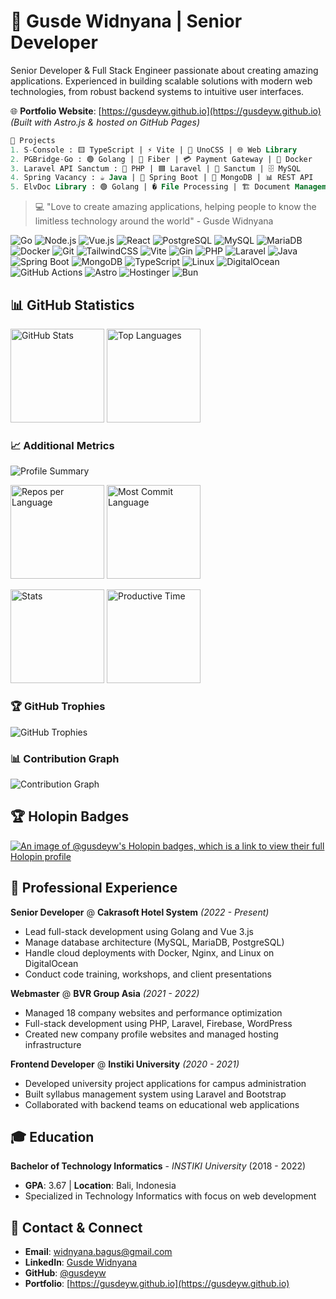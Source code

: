 <h1 align="left">🚀 Gusde Widnyana | Senior Developer</h1>

<p align="left">Senior Developer & Full Stack Engineer passionate about creating amazing applications. Experienced in building scalable solutions with modern web technologies, from robust backend systems to intuitive user interfaces.</p>

🌐 **Portfolio Website**: [https://gusdeyw.github.io](https://gusdeyw.github.io) *(Built with Astro.js & hosted on GitHub Pages)*

```SQL
🚀 Projects 
1. S-Console : 🟨 TypeScript | ⚡ Vite | 🎨 UnoCSS | 🌐 Web Library
2. PGBridge-Go : 🟢 Golang | 🔄 Fiber | 💳 Payment Gateway | 🐳 Docker
3. Laravel API Sanctum : 🐘 PHP | 🟦 Laravel | 🔐 Sanctum | 🗄 MySQL
4. Spring Vacancy : ☕ Java | 🌱 Spring Boot | 🍃 MongoDB | 📊 REST API
5. ElvDoc Library : 🟢 Golang | � File Processing | 🏗 Document Management
```

>💻 "Love to create amazing applications, helping people to know the limitless technology around the world" - Gusde Widnyana

![Go](https://img.shields.io/badge/Go-%2300ADD8.svg?logo=go&logoColor=white&style=flat-square)
![Node.js](https://img.shields.io/badge/Node.js-339933?logo=node.js&logoColor=white&style=flat-square)
![Vue.js](https://img.shields.io/badge/Vue.js-4FC08D?logo=vue.js&logoColor=white&style=flat-square)
![React](https://img.shields.io/badge/React-61DAFB?logo=react&logoColor=black&style=flat-square)
![PostgreSQL](https://img.shields.io/badge/PostgreSQL-316192?logo=postgresql&logoColor=white&style=flat-square)
![MySQL](https://img.shields.io/badge/MySQL-4479A1?logo=mysql&logoColor=white&style=flat-square)
![MariaDB](https://img.shields.io/badge/MariaDB-003545?logo=mariadb&logoColor=white&style=flat-square)
![Docker](https://img.shields.io/badge/Docker-%232496ED?logo=docker&logoColor=white&style=flat-square)
![Git](https://img.shields.io/badge/Git-%23F1502F?logo=git&logoColor=white&style=flat-square)
![TailwindCSS](https://img.shields.io/badge/Tailwind_CSS-38B2AC?logo=tailwind-css&logoColor=white&style=flat-square)
![Vite](https://img.shields.io/badge/Vite-646CFF?logo=vite&logoColor=white&style=flat-square)
![Gin](https://img.shields.io/badge/Gin-%2300ADD8.svg?logo=go&logoColor=white&style=flat-square)
![PHP](https://img.shields.io/badge/PHP-%23777BB4.svg?logo=php&logoColor=white&style=flat-square)
![Laravel](https://img.shields.io/badge/Laravel-%23FF2D20.svg?logo=laravel&logoColor=white&style=flat-square)
![Java](https://img.shields.io/badge/Java-%23ED8B00.svg?logo=openjdk&logoColor=white&style=flat-square)
![Spring Boot](https://img.shields.io/badge/Spring_Boot-%236DB33F.svg?logo=spring-boot&logoColor=white&style=flat-square)
![MongoDB](https://img.shields.io/badge/MongoDB-%234ea94b.svg?logo=mongodb&logoColor=white&style=flat-square)
![TypeScript](https://img.shields.io/badge/TypeScript-%23007ACC.svg?logo=typescript&logoColor=white&style=flat-square)
![Linux](https://img.shields.io/badge/Linux-%23FCC624?logo=linux&logoColor=black&style=flat-square)
![DigitalOcean](https://img.shields.io/badge/DigitalOcean-%230167ff.svg?logo=digitalOcean&logoColor=white&style=flat-square)
![GitHub Actions](https://img.shields.io/badge/GitHub_Actions-2088FF?logo=github-actions&logoColor=white&style=flat-square)
![Astro](https://img.shields.io/badge/Astro-%23FF5D01.svg?logo=astro&logoColor=white&style=flat-square)
![Hostinger](https://img.shields.io/badge/Hostinger-673DE6?logo=hostinger&logoColor=white&style=flat-square)
![Bun](https://img.shields.io/badge/Bun-282a36?logo=bun&logoColor=fbf0df&style=flat-square)

## 📊 GitHub Statistics

<p align="left">
  <img src="https://github-readme-stats.vercel.app/api?username=gusdeyw&show_icons=true&theme=radical" alt="GitHub Stats" height="150"/>
  <img src="https://github-readme-stats.vercel.app/api/top-langs/?username=gusdeyw&layout=compact&theme=radical" alt="Top Languages" height="150"/>
</p>

<!-- <p align="left">
  <img src="https://github-readme-streak-stats.demolab.com/?user=gusdeyw&theme=radical" alt="GitHub Streak Stats" height="150"/>
  <img src="https://github-readme-stats.vercel.app/api/wakatime?username=gusdeyw&theme=radical&layout=compact" alt="WakaTime Stats" height="150"/>
</p> -->

### 📈 Additional Metrics

<p align="left">
  <img src="https://github-profile-summary-cards.vercel.app/api/cards/profile-details?username=gusdeyw&theme=radical" alt="Profile Summary"/>
</p>

<p align="left">
  <img src="https://github-profile-summary-cards.vercel.app/api/cards/repos-per-language?username=gusdeyw&theme=radical" alt="Repos per Language" height="150"/>
  <img src="https://github-profile-summary-cards.vercel.app/api/cards/most-commit-language?username=gusdeyw&theme=radical" alt="Most Commit Language" height="150"/>
</p>

<p align="left">
  <img src="https://github-profile-summary-cards.vercel.app/api/cards/stats?username=gusdeyw&theme=radical" alt="Stats" height="150"/>
  <img src="https://github-profile-summary-cards.vercel.app/api/cards/productive-time?username=gusdeyw&theme=radical&utcOffset=8" alt="Productive Time" height="150"/>
</p>

### 🏆 GitHub Trophies
<p align="left">
  <img src="https://github-profile-trophy.vercel.app/?username=gusdeyw&theme=radical&row=1&column=7" alt="GitHub Trophies"/>
</p>

### 📊 Contribution Graph
<p align="left">
  <img src="https://github-readme-activity-graph.vercel.app/graph?username=gusdeyw&theme=redical&bg_color=20232a&hide_border=true" alt="Contribution Graph"/>
</p>

## 🏆 Holopin Badges

[![An image of @gusdeyw's Holopin badges, which is a link to view their full Holopin profile](https://holopin.me/gusdeyw)](https://holopin.io/@gusdeyw)

## 💼 Professional Experience

**Senior Developer** @ **Cakrasoft Hotel System** *(2022 - Present)*
- Lead full-stack development using Golang and Vue 3.js
- Manage database architecture (MySQL, MariaDB, PostgreSQL)  
- Handle cloud deployments with Docker, Nginx, and Linux on DigitalOcean
- Conduct code training, workshops, and client presentations

**Webmaster** @ **BVR Group Asia** *(2021 - 2022)*
- Managed 18 company websites and performance optimization
- Full-stack development using PHP, Laravel, Firebase, WordPress
- Created new company profile websites and managed hosting infrastructure

**Frontend Developer** @ **Instiki University** *(2020 - 2021)*
- Developed university project applications for campus administration
- Built syllabus management system using Laravel and Bootstrap
- Collaborated with backend teams on educational web applications

## 🎓 Education

**Bachelor of Technology Informatics** - *INSTIKI University* (2018 - 2022)
- **GPA**: 3.67 | **Location**: Bali, Indonesia
- Specialized in Technology Informatics with focus on web development

## 📧 Contact & Connect

- **Email**: [widnyana.bagus@gmail.com](mailto:widnyana.bagus@gmail.com)
- **LinkedIn**: [Gusde Widnyana](https://www.linkedin.com/in/widnyana-masthara-67505b164/)
- **GitHub**: [@gusdeyw](https://github.com/gusdeyw)
- **Portfolio**: [https://gusdeyw.github.io](https://gusdeyw.github.io)

